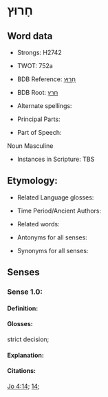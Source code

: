 # חָרוּץ

<!-- Status: S2="NeedsEdits" -->
<!-- Lexica used for edits:   -->

## Word data

* Strongs: H2742

* TWOT: 752a

* BDB Reference: [חָרוּץ](rc://en/bdb/dict/h.gc.ac)

* BDB Root: [חרץ](rc://en/bdb/dict/h.gc.aa)

* Alternate spellings:

* Principal Parts:

* Part of Speech:

Noun Masculine 

* Instances in Scripture: TBS

## Etymology:

* Related Language glosses:

* Time Period/Ancient Authors:

* Related words:

* Antonyms for all senses:

* Synonyms for all senses:

## Senses

### Sense 1.0:

#### Definition:

#### Glosses:

strict decision; 

#### Explanation:

#### Citations:

[Jo 4:14](rc://he/uhb/book/jol/4/14); [14](rc://he/uhb/book/jol/4/14); 

